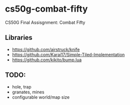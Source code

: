 # cs50g-combat-fifty
CS50G Final Assisgnment: Combat Fifty

## Libraries
- https://github.com/airstruck/knife
- https://github.com/Karai17/Simple-Tiled-Implementation
- https://github.com/kikito/bump.lua

## TODO:
 - hole, trap 
 - granates, mines
 - configurable world/map size
 